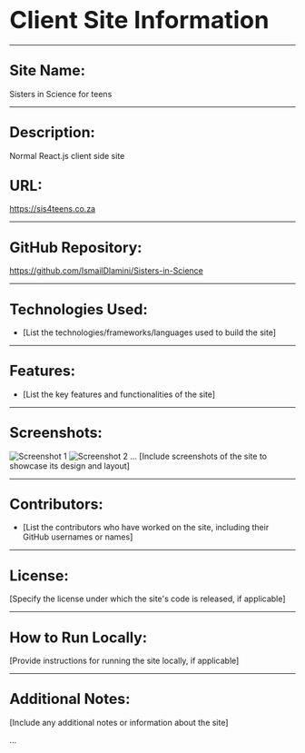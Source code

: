 # <span style="font-size: 1.5em;">Client Site Information</span>

---

## <span style="font-size: 1.2em;">Site Name:</span>
Sisters in Science for teens

---

## <span style="font-size: 1.2em;">Description:</span>
Normal React.js client side site

## <span style="font-size: 1.2em;">URL:</span>
https://sis4teens.co.za

---

## <span style="font-size: 1.2em;">GitHub Repository:</span>
https://github.com/IsmailDlamini/Sisters-in-Science

---

## <span style="font-size: 1.2em;">Technologies Used:</span>
- [List the technologies/frameworks/languages used to build the site]

---

## <span style="font-size: 1.2em;">Features:</span>
- [List the key features and functionalities of the site]

---

## <span style="font-size: 1.2em;">Screenshots:</span>
![Screenshot 1](link_to_screenshot_1)
![Screenshot 2](link_to_screenshot_2)
...
[Include screenshots of the site to showcase its design and layout]

---

## <span style="font-size: 1.2em;">Contributors:</span>
- [List the contributors who have worked on the site, including their GitHub usernames or names]

---

## <span style="font-size: 1.2em;">License:</span>
[Specify the license under which the site's code is released, if applicable]

---

## <span style="font-size: 1.2em;">How to Run Locally:</span>
[Provide instructions for running the site locally, if applicable]

---

## <span style="font-size: 1.2em;">Additional Notes:</span>
[Include any additional notes or information about the site]

...

